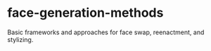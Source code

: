 # face-generation-methods
Basic frameworks and approaches for face swap, reenactment, and stylizing.
